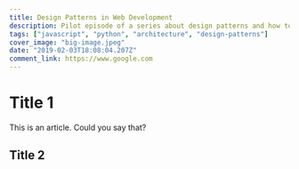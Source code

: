 ```yaml
---
title: Design Patterns in Web Development
description: Pilot episode of a series about design patterns and how to use them
tags: ["javascript", "python", "architecture", "design-patterns"]
cover_image: "big-image.jpeg"
date: "2019-02-03T18:08:04.207Z"
comment_link: https://www.google.com
---
```



# Title 1
This is an article. Could you say that?

## Title 2
